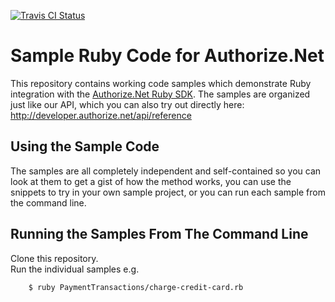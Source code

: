 [![Travis CI Status](https://api.travis-ci.org/AuthorizeNet/sample-code-ruby.svg?branch=master)](https://travis-ci.org/AuthorizeNet/sample-code-ruby)
# Sample Ruby Code for Authorize.Net
This repository contains working code samples which demonstrate Ruby integration with the [Authorize.Net Ruby SDK](https://www.github.com/AuthorizeNet/sdk-ruby).
The samples are organized just like our API, which you can also try out directly here: http://developer.authorize.net/api/reference


## Using the Sample Code

The samples are all completely independent and self-contained so you can look at them to get a gist of how the method works, you can use the snippets to try in your own sample project, or you can run each sample from the command line.

## Running the Samples From The Command Line
Clone this repository.  
Run the individual samples e.g.   
````
    $ ruby PaymentTransactions/charge-credit-card.rb 
````

